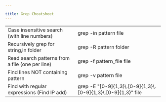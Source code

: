 ```yaml
---

title: Grep Cheatsheet
---
```


<table>
  <tr>
    <td>Case insensitive search (with line numbers)</td>
    <td>grep -in pattern file</td>
  </tr>
  <tr>
    <td>Recursively grep for string,in folder</td>
    <td>grep -R pattern folder</td>
  </tr>
  <tr>
    <td>Read search patterns from a file (one per line)</td>
    <td>grep -f pattern_file file</td>
  </tr>
  <tr>
    <td>Find lines NOT containing pattern</td>
    <td>grep -v pattern file</td>
  </tr>
  <tr>
    <td>Find with regular expressions (Find IP add)</td>
    <td>grep -E "[0-9]{1,3}\.[0-9]{1,3}\.[0-9]{1,3}\.[0-9]{1,3}" file</td>
  </tr>
</table>
